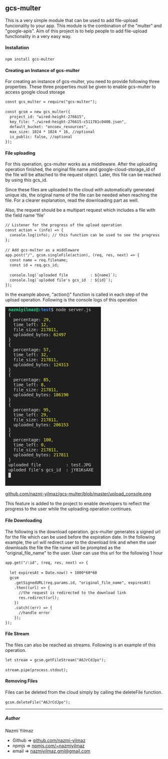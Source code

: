 ## gcs-multer

This is a very simple module that can be used to add file-upload funcionality to your app. This module is the combination of the "multer" and "google-apis". Aim of this project is to help people to add file-upload functionality in a very easy way.

#### Installation

`npm install gcs-multer`

#### Creating an Instance of gcs-multer

For creating an instance of gcs-multer, you need to provide following three properties. These three properties must be given to enable gcs-multer to access google cloud storage

```
const gcs_multer = require("gcs-multer");

const gcsm = new gcs_multer({
  project_id: "wired-height-276615",
  key_file: "./wired-height-276615-c511781c0400.json",
  default_bucket: "oncoev_resources",
  max_size: 1024 * 1024 * 16, //optional
  is_public: false, //optional
});
```

#### File uploading

For this operation, gcs-multer works as a middleware. After the uploading operation finished, the original file name and google-cloud-storage_id of the file will be attached to the request object. Later, this file can be reached by using this gcs_id.

Since these files are uploaded to the cloud with automatically generated unique ids, the original name of the file can be needed when reaching the file. For a clearer explanation, read the downloading part as well.

Also, the request should be a multipart request which includes a file with the field name 'file'

```
// Listener for the progress of the upload operation
const action = (info) => {
  console.log(info); // this function can be used to see the progress 
};

// Add gcs-multer as a middleware
app.post("/", gcsm.singleFile(action), (req, res, next) => {
  const name = req.filename;
  const id = req.gcs_id;

  console.log(`uploaded file          : ${name}`);
  console.log(`uploded file's gcs_id  : ${id}`);
});
```

In the example above, "action()" function is called in each step of the upload operation. Following is the console logs of this operation

![upload_console.png](./upload_console.png)

[github.com/nazmi-yilmaz/gcs-multer/blob/master/upload_console.png](https://)

This feature is added to the project to enable developers to reflect the progress to the user while the uploading operation continues.

#### File Downloading

The following is the download operation. gcs-multer generates a signed url for the file which can be used before the expiration date. In the following example, the url will redirect user to the download link and when the user downloads the file the file name will be prompted as the "original_file_name" to the user. User can use this url for the following 1 hour

```
app.get("/:id", (req, res, next) => {

  let expiresAt = Date.now() + 1000*60*60
  gcsm
    .getSignedURL(req.params.id, "original_file_name", expiresAt)
    .then((url) => {
      //the request is redirected to the download link
      res.redirect(url);
    })
    .catch((err) => {
      //handle error
    });
});
```

#### File Stream

The files can also be reached as streams. Following is an example of this operation.

````
let stream = gcsm.getFileStream("A6JrCdJpo");

stream.pipe(process.stdout);
````

#### Removing Files

Files can be deleted from the cloud simply by calling the deleteFile function.

`gcsm.deleteFile("A6JrCdJpo");`

---

##### Author

Nazmi Yılmaz

* Github => [github.com/nazmi-yilmaz](https://)
* npmjs  => [npmjs.com/~nazmiyilmaz](https://)
* email   => nazmiyilmaz.gml@gmail.com
